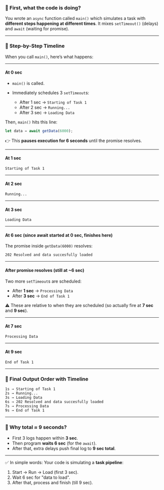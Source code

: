 ### 📌 First, what the code is doing?

You wrote an `async` function called `main()` which simulates a task with **different steps happening at different times**.
It mixes `setTimeout()` (delays) and `await` (waiting for promise).

---

### 🔹 Step-by-Step Timeline

When you call `main()`, here’s what happens:

---

#### **At 0 sec**

* `main()` is called.
* Immediately schedules 3 `setTimeout`s:

  * After 1 sec → `Starting of Task 1`
  * After 2 sec → `Running...`
  * After 3 sec → `Loading Data`

Then, `main()` hits this line:

```js
let data = await getData(6000);
```

👉 This **pauses execution for 6 seconds** until the promise resolves.

---

#### **At 1 sec**

```
Starting of Task 1
```

---

#### **At 2 sec**

```
Running...
```

---

#### **At 3 sec**

```
Loading Data
```

---

#### **At 6 sec (since await started at 0 sec, finishes here)**

The promise inside `getData(6000)` resolves:

```
202 Resolved and data succesfully loaded
```

---

#### **After promise resolves (still at \~6 sec)**

Two more `setTimeout`s are scheduled:

* After **1 sec** → `Processing Data`
* After **3 sec** → `End of Task 1`

⚠️ These are relative to when they are scheduled (so actually fire at **7 sec** and **9 sec**).

---

#### **At 7 sec**

```
Processing Data
```

---

#### **At 9 sec**

```
End of Task 1
```

---

### 📌 Final Output Order with Timeline

```
1s → Starting of Task 1
2s → Running...
3s → Loading Data
6s → 202 Resolved and data succesfully loaded
7s → Processing Data
9s → End of Task 1
```

---

### 🔹 Why total ≈ 9 seconds?

* First 3 logs happen within **3 sec**.
* Then program **waits 6 sec** (for the `await`).
* After that, extra delays push final log to **9 sec total**.

---

✅ In simple words:
Your code is simulating a **task pipeline**:

1. Start → Run → Load (first 3 sec).
2. Wait 6 sec for "data to load".
3. After that, process and finish (till 9 sec).
